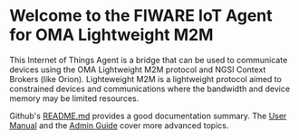# Welcome to the FIWARE IoT Agent for OMA Lightweight M2M

This Internet of Things Agent is a bridge that can be used to communicate devices using the OMA Lightweight M2M protocol and NGSI Context Brokers (like Orion). Lighteweight M2M is a lightweight protocol aimed to constrained devices and communications where the bandwidth and device memory may be limited resources.

Github's [README.md](https://github.com/telefonicaid/lightweightm2m-iotagent/blob/master/README.md) provides a good documentation summary.
The [User Manual](userGuide.md) and the [Admin Guide](administrationGuide.md) cover more advanced topics. 
